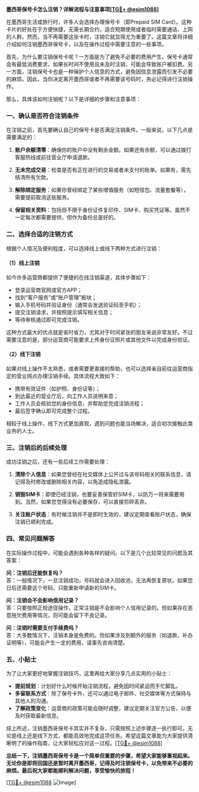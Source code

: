 **墨西哥保号卡怎么注销？详解流程与注意事项[[TG💪+ @esim1088](https://t.me/s/esim1088)]**

在墨西哥生活或旅行时，许多人会选择办理保号卡（即Prepaid SIM Card）。这种卡片的好处在于方便快捷，无需长期合约，适合短期使用或者临时需要通话、上网的人群。然而，当不再需要这张卡时，注销它就显得尤为重要了。这篇文章将详细介绍如何注销墨西哥保号卡，以及在操作过程中需要注意的一些事项。

首先，为什么要注销保号卡呢？一方面是为了避免不必要的费用产生。保号卡通常会有最低消费要求，如果长时间不使用且未及时注销，可能会导致账户被扣费。另一方面，注销保号卡也是一种保护个人信息的方式，避免因信息泄露而引发不必要的麻烦。因此，当你决定离开墨西哥或者不再需要该号码时，务必记得进行注销操作。

那么，具体该如何注销呢？以下是详细的步骤和注意事项：

### 一、确认是否符合注销条件

在注销之前，首先要确认自己的保号卡是否满足注销条件。一般来说，以下几点是需要满足的：

1. **账户余额清零**：确保你的账户中没有剩余金额。如果还有余额，可以通过拨打客服热线或前往营业厅申请退款。
   
2. **无未完成交易**：检查是否有正在进行的交易或者未支付的账单。如果有，需先结清所有欠款。

3. **解除绑定服务**：如果你曾经绑定了某些增值服务（如短信包、流量套餐等），需要提前取消这些服务。

4. **保留相关资料**：包括但不限于身份证件复印件、SIM卡、购买凭证等。虽然不一定每次都需要提供，但作为备份总是好的。

### 二、选择合适的注销方式

根据个人情况及便利程度，可以选择线上或线下两种方式进行注销：

#### （1）线上注销

如今许多运营商都提供了便捷的在线注销渠道，具体步骤如下：

- 登录运营商官网或官方APP；
- 找到“客户服务”或“账户管理”板块；
- 输入手机号码并验证身份（通常会发送验证码至手机）；
- 提交注销请求，并按照提示填写相关信息；
- 等待审核通过即可完成注销。

这种方式最大的优点就是省时省力，尤其对于时间紧张的朋友来说非常友好。不过需要注意的是，部分运营商可能要求上传身份证照片或其他文件以完成身份验证。

#### （2）线下注销

如果对线上操作不太熟悉，或者需要更直接的帮助，也可以选择亲自前往运营商指定的营业网点办理注销手续。具体流程大致如下：

- 携带有效证件（如护照、身份证等）；
- 到达最近的营业厅后，向工作人员说明来意；
- 工作人员会核验您的身份信息，并帮助您完成注销流程；
- 最后签字确认即可完成整个过程。

相较于线上操作，线下方式更加直观，遇到问题也能当场解决，适合初次接触此类业务的人士。

### 三、注销后的后续处理

成功注销之后，还有一些后续工作需要处理：

1. **清除个人信息**：如果您曾经在社交媒体上公开过与该号码相关的联系信息，请记得及时修改或删除相关内容，以免造成隐私泄露。

2. **销毁SIM卡**：即使已经注销，也要妥善保管好SIM卡，以防万一将来需要用到。当然，如果您觉得没有必要保存，可以直接剪碎丢弃。

3. **关注账户状态**：有时候注销并不是即时生效的，建议定期查看账户状态，确保注销已顺利完成。

### 四、常见问题解答

在实际操作过程中，可能会遇到各种各样的疑问。以下是几个比较常见的问题及其答案：

**问：注销后还能恢复吗？**  
答：一般情况下，一旦注销成功，号码就会进入回收池，无法再恢复原状。如果您日后还需要这个号码，只能重新申请新的SIM卡。

**问：注销会不会影响信用记录？**  
答：只要按照正规途径操作，正常注销是不会影响个人信用记录的。但如果存在恶意拖欠费用等情况，则可能会留下不良记录。

**问：注销时需要支付手续费吗？**  
答：大多数情况下，注销本身是免费的。但如果涉及到额外的服务（如退款、补办证明等），可能会产生一定的费用，请事先咨询清楚。

### 五、小贴士

为了让大家更好地掌握注销技巧，这里再给大家分享几点实用的小贴士：

- **提前规划**：计划好什么时候开始注销流程，避免因时间紧迫而手忙脚乱。
- **多留联系方式**：除了保号卡外，还可以通过电子邮件、社交媒体等方式保持与其他人的沟通。
- **了解政策变化**：运营商的政策可能会随时调整，建议定期关注官方公告，以便及时获取最新信息。

综上所述，注销墨西哥保号卡其实并不复杂，只需按照上述步骤逐一执行即可。无论是线上还是线下方式，都能高效地完成这项任务。希望这篇文章能为大家提供清晰明了的操作指南，让大家轻松应对这一过程。[[TG💪+ @esim1088](https://t.me/s/esim1088)]

**总结一下，注销墨西哥保号卡是一个简单但重要的步骤，希望大家能够重视起来。无论你是即将回国还是暂时离开墨西哥，记得及时注销保号卡，以免带来不必要的麻烦。最后祝大家都能顺利解决问题，享受愉快的旅程！**

[[TG💪+ @esim1088](https://t.me/s/esim1088) ![Image](https://i.postimg.cc/4NQfJmqS/Snipaste-2025-05-13-00-14-12.png)]